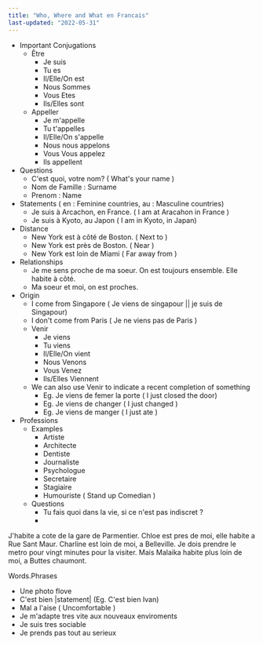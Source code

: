 ```yaml
---
title: "Who, Where and What en Francais"
last-updated: "2022-05-31"
---
```


- Important Conjugations
	- Être
		- Je suis
		- Tu es
		- Il/Elle/On est
		- Nous Sommes
		- Vous Etes
		- Ils/Elles sont
	- Appeller
		- Je m'appelle
		- Tu t'appelles
		- Il/Elle/On s'appelle
		- Nous nous appelons
		- Vous Vous appelez
		- Ils appellent
- Questions
	- C'est quoi, votre nom? ( What's your name )
	- Nom de Famille : Surname
	- Prenom : Name
- Statements ( en : Feminine countries, au : Masculine countries)
	- Je suis à Arcachon, en France. ( I am at Aracahon in France )
	- Je suis à Kyoto, au Japon ( I am in Kyoto, in Japan)
- Distance
	- New York est à côté de Boston. ( Next to )
	- New York est près de Boston. ( Near )
	- New York est loin de Miami ( Far away from )
- Relationships
	- Je me sens proche de ma soeur. On est toujours ensemble. Elle habite à côté.
	- Ma soeur et moi, on est proches.
- Origin
	- I come from Singapore ( Je viens de singapour || je suis de Singapour)
	- I don't come from Paris ( Je ne viens pas de Paris )
	- Venir
		- Je viens
		- Tu viens
		- Il/Elle/On vient
		- Nous Venons
		- Vous Venez
		- Ils/Elles Viennent
	- We can also use Venir to indicate a recent completion of something
		- Eg. Je viens de femer la porte ( I just closed the door)
		- Eg. Je viens de changer ( I just changed )
		- Eg. Je viens de manger ( I just ate )
- Professions
	- Examples
		- Artiste
		- Architecte
		- Dentiste
		- Journaliste
		- Psychologue
		- Secretaire
		- Stagiaire
		- Humouriste ( Stand up Comedian )
	- Questions
		- Tu fais quoi dans la vie, si ce n'est pas indiscret ?
		- 


J'habite a cote de la gare de Parmentier. Chloe est pres de moi, elle habite a Rue Sant Maur. Charline est loin de moi, a Belleville. Je dois prendre le metro pour vingt minutes pour la visiter. Mais Malaika habite plus loin de moi, a Buttes chaumont.


Words.Phrases
- Une photo flove
- C'est bien |statement| (Eg. C'est bien Ivan)
- Mal a l'aise ( Uncomfortable )
- Je m'adapte tres vite aux nouveaux enviroments
- Je suis tres sociable
- Je prends pas tout au serieux
 